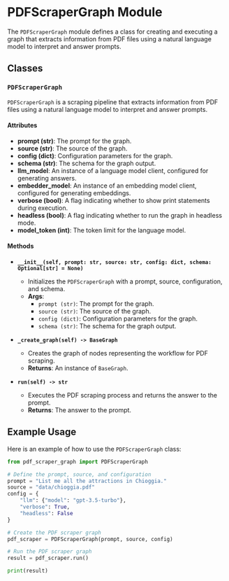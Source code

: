 # PDFScraperGraph Module

The `PDFScraperGraph` module defines a class for creating and executing a graph that extracts information from PDF files using a natural language model to interpret and answer prompts.

## Classes

### `PDFScraperGraph`

`PDFScraperGraph` is a scraping pipeline that extracts information from PDF files using a natural language model to interpret and answer prompts.

#### Attributes

- **prompt (str)**: The prompt for the graph.
- **source (str)**: The source of the graph.
- **config (dict)**: Configuration parameters for the graph.
- **schema (str)**: The schema for the graph output.
- **llm_model**: An instance of a language model client, configured for generating answers.
- **embedder_model**: An instance of an embedding model client, configured for generating embeddings.
- **verbose (bool)**: A flag indicating whether to show print statements during execution.
- **headless (bool)**: A flag indicating whether to run the graph in headless mode.
- **model_token (int)**: The token limit for the language model.

#### Methods

- **`__init__(self, prompt: str, source: str, config: dict, schema: Optional[str] = None)`**
  - Initializes the `PDFScraperGraph` with a prompt, source, configuration, and schema.
  - **Args**:
    - `prompt (str)`: The prompt for the graph.
    - `source (str)`: The source of the graph.
    - `config (dict)`: Configuration parameters for the graph.
    - `schema (str)`: The schema for the graph output.

- **`_create_graph(self) -> BaseGraph`**
  - Creates the graph of nodes representing the workflow for PDF scraping.
  - **Returns**: An instance of `BaseGraph`.

- **`run(self) -> str`**
  - Executes the PDF scraping process and returns the answer to the prompt.
  - **Returns**: The answer to the prompt.

## Example Usage

Here is an example of how to use the `PDFScraperGraph` class:

```python
from pdf_scraper_graph import PDFScraperGraph

# Define the prompt, source, and configuration
prompt = "List me all the attractions in Chioggia."
source = "data/chioggia.pdf"
config = {
    "llm": {"model": "gpt-3.5-turbo"},
    "verbose": True,
    "headless": False
}

# Create the PDF scraper graph
pdf_scraper = PDFScraperGraph(prompt, source, config)

# Run the PDF scraper graph
result = pdf_scraper.run()

print(result)
